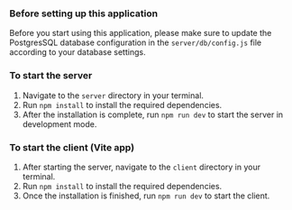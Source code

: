 ### Before setting up this application ###

Before you start using this application, please make sure to update the PostgresSQL database configuration in the `server/db/config.js` file according to your database settings.

### To start the server ###

1. Navigate to the `server` directory in your terminal.
2. Run `npm install` to install the required dependencies.
3. After the installation is complete, run `npm run dev` to start the server in development mode.

### To start the client (Vite app) ###

1. After starting the server, navigate to the `client` directory in your terminal.
2. Run `npm install` to install the required dependencies.
3. Once the installation is finished, run `npm run dev` to start the client.

